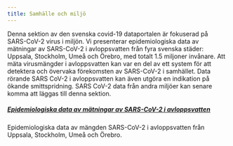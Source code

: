 ```yaml
---
title: Samhälle och miljö
---
```


Denna sektion av den svenska covid-19 dataportalen är fokuserad på SARS-CoV-2 virus i miljön. Vi presenterar epidemiologiska data av mätningar av SARS-CoV-2 i avloppsvatten från fyra svenska städer: Uppsala, Stockholm, Umeå och Örebro, med totalt 1.5 miljoner invånare.  Att mäta virusmängder i avloppsvatten kan var en del av ett system för att detektera och övervaka förekomsten  av SARS-CoV-2 i samhället.  Data rörande SARS CoV-2 i avloppsvatten kan även utgöra en indikation på ökande smittspridning.  SARS CoV-2 data från andra miljöer kan senare komma att läggas till denna sektion.

##### [Epidemiologiska data av mätningar av SARS-CoV-2 i avloppsvatten](/sv/data_types/environment/wastewater/)
Epidemiologiska data av mängden SARS-CoV-2 i avloppsvatten från Uppsala, Stockholm, Umeå och Örebro.
